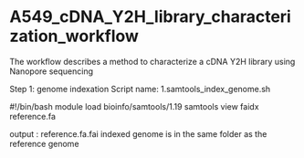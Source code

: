 # A549_cDNA_Y2H_library_characterization_workflow
The workflow describes a method to characterize a cDNA Y2H library using Nanopore sequencing


Step 1: genome indexation
Script name: 1.samtools_index_genome.sh

#!/bin/bash
module load bioinfo/samtools/1.19
samtools view faidx reference.fa

output : reference.fa.fai
indexed genome is in the same folder as the reference genome

